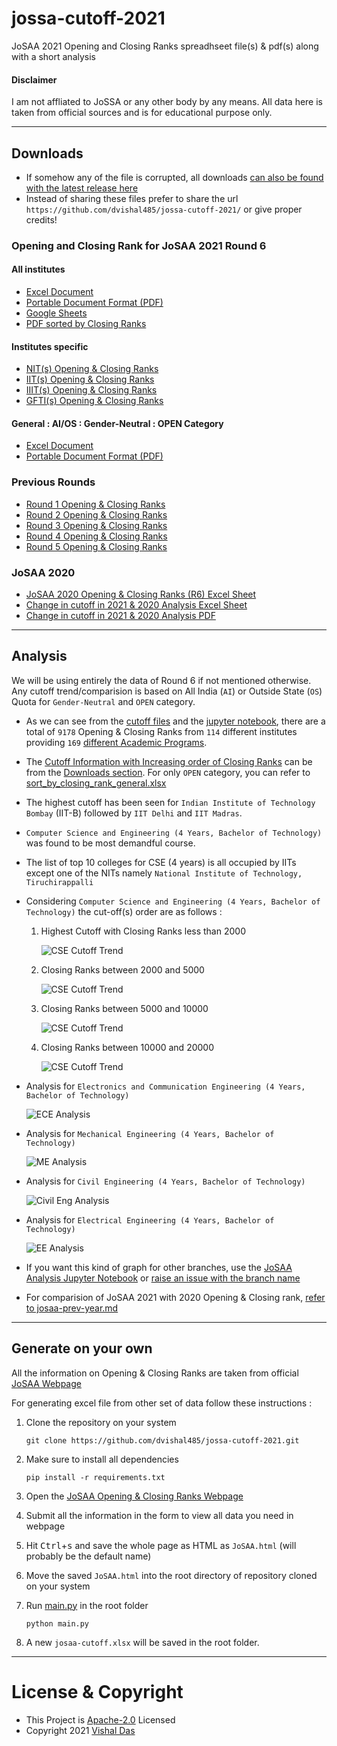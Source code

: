 # jossa-cutoff-2021
JoSAA 2021 Opening and Closing Ranks spreadhseet file(s) &amp; pdf(s) along with a short analysis

#### Disclaimer
I am not affliated to JoSSA or any other body by any means. All data here is taken from official sources and is for educational purpose only.

---

## Downloads
- If somehow any of the file is corrupted, all downloads [can also be found with the latest release here](https://github.com/dvishal485/jossa-cutoff-2021/releases/latest)
- Instead of sharing these files prefer to share the url `https://github.com/dvishal485/jossa-cutoff-2021/` or give proper credits!

### Opening and Closing Rank for JoSAA 2021 Round 6
#### All institutes
- [Excel Document](https://github.com/dvishal485/jossa-cutoff-2021/raw/main/josaa-cutoff.xlsx)
- [Portable Document Format (PDF)](https://github.com/dvishal485/jossa-cutoff-2021/raw/main/josaa-cutoff.pdf)
- [Google Sheets](https://docs.google.com/spreadsheets/d/1ftV86BdXwuJKV58S08wyNd9QfdTVxciJeu6GJ1CaDMg/edit?usp=sharing)
- [PDF sorted by Closing Ranks](https://github.com/dvishal485/jossa-cutoff-2021/raw/main/outputs/sort_by_closing_rank.pdf)
#### Institutes specific
- [NIT(s) Opening & Closing Ranks](https://github.com/dvishal485/jossa-cutoff-2021/raw/main/outputs/josaa-nits.xlsx)
- [IIT(s) Opening & Closing Ranks](https://github.com/dvishal485/jossa-cutoff-2021/raw/main/outputs/josaa-iits.xlsx)
- [IIIT(s) Opening & Closing Ranks](https://github.com/dvishal485/jossa-cutoff-2021/raw/main/outputs/josaa-iiits.xlsx)
- [GFTI(s) Opening & Closing Ranks](https://github.com/dvishal485/jossa-cutoff-2021/raw/main/outputs/josaa-gftis.xlsx)
#### General : AI/OS : Gender-Neutral : OPEN Category
- [Excel Document](https://github.com/dvishal485/jossa-cutoff-2021/raw/main/outputs/gen-os-ai-open-neutral.xlsx)
- [Portable Document Format (PDF)](https://github.com/dvishal485/jossa-cutoff-2021/raw/main/outputs/gen-os-ai-open-neutral.pdf)

### Previous Rounds
- [Round 1 Opening & Closing Ranks](https://github.com/dvishal485/jossa-cutoff-2021/raw/main/outputs/josaa-round1.xlsx)
- [Round 2 Opening & Closing Ranks](https://github.com/dvishal485/jossa-cutoff-2021/raw/main/outputs/josaa-round2.xlsx)
- [Round 3 Opening & Closing Ranks](https://github.com/dvishal485/jossa-cutoff-2021/raw/main/outputs/josaa-round3.xlsx)
- [Round 4 Opening & Closing Ranks](https://github.com/dvishal485/jossa-cutoff-2021/raw/main/outputs/josaa-round4.xlsx)
- [Round 5 Opening & Closing Ranks](https://github.com/dvishal485/jossa-cutoff-2021/raw/main/outputs/josaa-round5.xlsx)

### JoSAA 2020
- [JoSAA 2020 Opening & Closing Ranks (R6) Excel Sheet](https://github.com/dvishal485/jossa-cutoff-2021/raw/main/outputs/josaa-2020.xlsx)
- [Change in cutoff in 2021 & 2020 Analysis Excel Sheet](https://github.com/dvishal485/jossa-cutoff-2021/raw/main/outputs/josaa-2021-20.xlsx)
- [Change in cutoff in 2021 & 2020 Analysis PDF](https://github.com/dvishal485/jossa-cutoff-2021/raw/main/outputs/josaa-2021-20.pdf)

---

## Analysis
We will be using entirely the data of Round 6 if not mentioned otherwise.
Any cutoff trend/comparision is based on All India (`AI`) or Outside State (`OS`) Quota for `Gender-Neutral` and `OPEN` category.

- As we can see from the [cutoff files](#downloads) and the [jupyter notebook](./josaa-analysis.inpynb), there are a total of `9178` Opening & Closing Ranks from `114` different institutes providing `169` [different Academic Programs](./programs.pdf).
- The [Cutoff Information with Increasing order of Closing Ranks](./outputs/sort_by_closing_rank.xlsx) can be from the [Downloads section](#downloads). For only `OPEN` category, you can refer to [sort_by_closing_rank_general.xlsx](./outputs/sort_by_closing_rank_general.xlsx)
- The highest cutoff has been seen for `Indian Institute of Technology Bombay` (IIT-B) followed by `IIT Delhi` and `IIT Madras`.
- `Computer Science and Engineering (4 Years, Bachelor of Technology)` was found to be most demandful course.
- The list of top 10 colleges for CSE (4 years) is all occupied by IITs except one of the NITs namely `National Institute of Technology, Tiruchirappalli`
- Considering `Computer Science and Engineering (4 Years, Bachelor of Technology)` the cut-off(s) order are as follows :

    1. Highest Cutoff with Closing Ranks less than 2000

        ![CSE Cutoff Trend](./outputs/top_teir_1.png)
    2. Closing Ranks between 2000 and 5000

        ![CSE Cutoff Trend](./outputs/top_teir_2.png)
    3. Closing Ranks between 5000 and 10000

        ![CSE Cutoff Trend](./outputs/top_teir_3.png)
    4. Closing Ranks between 10000 and 20000

        ![CSE Cutoff Trend](./outputs/top_teir_4.png)
- Analysis for `Electronics and Communication Engineering (4 Years, Bachelor of Technology)`

    ![ECE Analysis](./outputs/top_ECE.png)
- Analysis for `Mechanical Engineering (4 Years, Bachelor of Technology)`

    ![ME Analysis](./outputs/top_ME.png)
- Analysis for `Civil Engineering (4 Years, Bachelor of Technology)`

    ![Civil Eng Analysis](./outputs/top_Civil.png)
- Analysis for `Electrical Engineering (4 Years, Bachelor of Technology)`

    ![EE Analysis](./outputs/top_EE.png)
- If you want this kind of graph for other branches, use the [JoSAA Analysis Jupyter Notebook](./josaa-analysis.ipynb) or [raise an issue with the branch name](./issues)

- For comparision of JoSAA 2021 with 2020 Opening & Closing rank, [refer to josaa-prev-year.md](./josaa-prev-year.md)

---

## Generate on your own
All the information on Opening & Closing Ranks are taken from official [JoSAA Webpage](https://josaa.nic.in/Counseling/seatallotmentresult/currentorcr.aspx)

For generating excel file from other set of data follow these instructions :

1. Clone the repository on your system

    `git clone https://github.com/dvishal485/jossa-cutoff-2021.git`
1. Make sure to install all dependencies

    `pip install -r requirements.txt`
1. Open the [JoSAA Opening & Closing Ranks Webpage](https://josaa.nic.in/Counseling/seatallotmentresult/currentorcr.aspx)
1. Submit all the information in the form to view all data you need in webpage
1. Hit <kbd>Ctrl</kbd>+<kbd>s</kbd> and save the whole page as HTML as `JoSAA.html` (will probably be the default name)
1. Move the saved `JoSAA.html` into the root directory of repository cloned on your system
1. Run [main.py](./main.py) in the root folder
    
    `python main.py`
1. A new `josaa-cutoff.xlsx` will be saved in the root folder.

---

# License & Copyright

  - This Project is [Apache-2.0](./LICENSE) Licensed
  - Copyright 2021 [Vishal Das](https://github.com/dvishal485)
